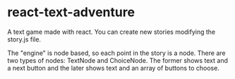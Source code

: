 # react-text-adventure

A text game made with react. You can create new stories modifying the story.js file.

The "engine" is node based, so each point in the story is a node. There are two types of nodes: TextNode and ChoiceNode.
The former shows text and a next button and the later shows text and an array of buttons to choose.
